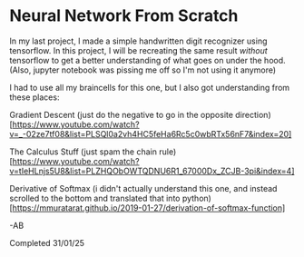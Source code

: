 # Neural Network From Scratch

In my last project, I made a simple handwritten digit recognizer using tensorflow. In this project, I will be recreating the same result _without_ tensorflow to get a better understanding of what goes on under the hood. (Also, jupyter notebook was pissing me off so I'm not using it anymore)

I had to use all my braincells for this one, but I also got understanding from these places:

  Gradient Descent (just do the negative to go in the opposite direction) [https://www.youtube.com/watch?v=_-02ze7tf08&list=PLSQl0a2vh4HC5feHa6Rc5c0wbRTx56nF7&index=20]
  
  The Calculus Stuff (just spam the chain rule) [https://www.youtube.com/watch?v=tIeHLnjs5U8&list=PLZHQObOWTQDNU6R1_67000Dx_ZCJB-3pi&index=4]
  
  Derivative of Softmax (i didn't actually understand this one, and instead scrolled to the bottom and translated that into python) [https://mmuratarat.github.io/2019-01-27/derivation-of-softmax-function]

-AB

Completed 31/01/25
